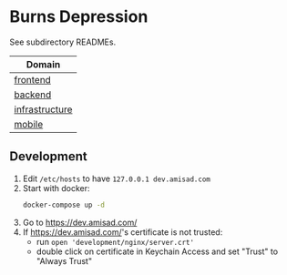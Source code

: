 # Burns Depression

See subdirectory READMEs.

| Domain |
| ----------- |
| [frontend](./frontend/README.md) |
| [backend](./backend/README.md) |
| [infrastructure](./infrastructure/README.md) |
| [mobile](./mobile/README.md) |

## Development

1. Edit `/etc/hosts` to have `127.0.0.1 dev.amisad.com`
1. Start with docker:
    ```sh
    docker-compose up -d
    ```
1. Go to <https://dev.amisad.com/>
1. If <https://dev.amisad.com/>'s certificate is not trusted:
    - run `open 'development/nginx/server.crt'`
    - double click on certificate in Keychain Access and set "Trust" to "Always Trust"
